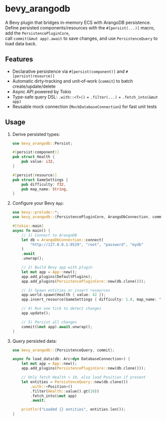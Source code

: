 # bevy_arangodb

A Bevy plugin that bridges in-memory ECS with ArangoDB persistence.  
Define persisted components/resources with the `#[persist(...)]` macro, add the `PersistencePluginCore`,  
call `commit(&mut app).await` to save changes, and use `PersistenceQuery` to load data back.

## Features

- Declarative persistence via `#[persist(component)]` and `#[persist(resource)]`
- Automatic dirty‐tracking and unit‐of‐work (`commit`) to batch create/update/delete
- Async API powered by Tokio
- Type-safe query DSL: `.with::<T>()` + `.filter(...)` + `.fetch_into(&mut app)`
- Reusable mock connection (`MockDatabaseConnection`) for fast unit tests

## Usage

1. Derive persisted types:

    ```rust
    use bevy_arangodb::Persist;

    #[persist(component)]
    pub struct Health {
        pub value: i32,
    }

    #[persist(resource)]
    pub struct GameSettings {
        pub difficulty: f32,
        pub map_name: String,
    }
    ```

2. Configure your Bevy `App`:

    ```rust
    use bevy::prelude::*;
    use bevy_arangodb::{PersistencePluginCore, ArangoDbConnection, commit};

    #[tokio::main]
    async fn main() {
        // 1) Connect to ArangoDB
        let db = ArangoDbConnection::connect(
            "http://127.0.0.1:8529", "root", "password", "mydb"
        )
        .await
        .unwrap();

        // 2) Build Bevy app with plugin
        let mut app = App::new();
        app.add_plugins(DefaultPlugins);
        app.add_plugins(PersistencePluginCore::new(db.clone()));

        // 3) Spawn entities or insert resources
        app.world.spawn(Health { value: 42 });
        app.insert_resource(GameSettings { difficulty: 1.0, map_name: "level1".into() });

        // 4) Run one tick to detect changes
        app.update();

        // 5) Persist all changes
        commit(&mut app).await.unwrap();
    }
    ```

3. Query persisted data:

    ```rust
    use bevy_arangodb::{PersistenceQuery, commit};

    async fn load_data(db: Arc<dyn DatabaseConnection>) {
        let mut app = App::new();
        app.add_plugins(PersistencePluginCore::new(db.clone()));

        // Only fetch Health > 10, also load Position if present
        let entities = PersistenceQuery::new(db.clone())
            .with::<Position>()
            .filter(Health::value().gt(10))
            .fetch_into(&mut app)
            .await;

        println!("Loaded {} entities", entities.len());
    }
    ```